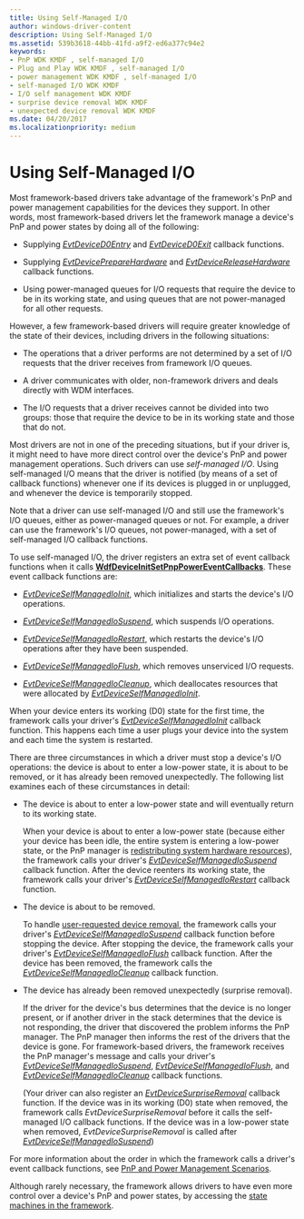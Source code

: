 ```yaml
---
title: Using Self-Managed I/O
author: windows-driver-content
description: Using Self-Managed I/O
ms.assetid: 539b3618-44bb-41fd-a9f2-ed6a377c94e2
keywords:
- PnP WDK KMDF , self-managed I/O
- Plug and Play WDK KMDF , self-managed I/O
- power management WDK KMDF , self-managed I/O
- self-managed I/O WDK KMDF
- I/O self management WDK KMDF
- surprise device removal WDK KMDF
- unexpected device removal WDK KMDF
ms.date: 04/20/2017
ms.localizationpriority: medium
---
```


# Using Self-Managed I/O


Most framework-based drivers take advantage of the framework's PnP and power management capabilities for the devices they support. In other words, most framework-based drivers let the framework manage a device's PnP and power states by doing all of the following:

-   Supplying [*EvtDeviceD0Entry*](https://msdn.microsoft.com/library/windows/hardware/ff540848) and [*EvtDeviceD0Exit*](https://msdn.microsoft.com/library/windows/hardware/ff540855) callback functions.

-   Supplying [*EvtDevicePrepareHardware*](https://msdn.microsoft.com/library/windows/hardware/ff540880) and [*EvtDeviceReleaseHardware*](https://msdn.microsoft.com/library/windows/hardware/ff540890) callback functions.

-   Using power-managed queues for I/O requests that require the device to be in its working state, and using queues that are not power-managed for all other requests.

However, a few framework-based drivers will require greater knowledge of the state of their devices, including drivers in the following situations:

-   The operations that a driver performs are not determined by a set of I/O requests that the driver receives from framework I/O queues.

-   A driver communicates with older, non-framework drivers and deals directly with WDM interfaces.

-   The I/O requests that a driver receives cannot be divided into two groups: those that require the device to be in its working state and those that do not.

Most drivers are not in one of the preceding situations, but if your driver is, it might need to have more direct control over the device's PnP and power management operations. Such drivers can use *self-managed I/O*. Using self-managed I/O means that the driver is notified (by means of a set of callback functions) whenever one if its devices is plugged in or unplugged, and whenever the device is temporarily stopped.

Note that a driver can use self-managed I/O and still use the framework's I/O queues, either as power-managed queues or not. For example, a driver can use the framework's I/O queues, not power-managed, with a set of self-managed I/O callback functions.

To use self-managed I/O, the driver registers an extra set of event callback functions when it calls [**WdfDeviceInitSetPnpPowerEventCallbacks**](https://msdn.microsoft.com/library/windows/hardware/ff546135). These event callback functions are:

-   [*EvtDeviceSelfManagedIoInit*](https://msdn.microsoft.com/library/windows/hardware/ff540902), which initializes and starts the device's I/O operations.

-   [*EvtDeviceSelfManagedIoSuspend*](https://msdn.microsoft.com/library/windows/hardware/ff540907), which suspends I/O operations.

-   [*EvtDeviceSelfManagedIoRestart*](https://msdn.microsoft.com/library/windows/hardware/ff540905), which restarts the device's I/O operations after they have been suspended.

-   [*EvtDeviceSelfManagedIoFlush*](https://msdn.microsoft.com/library/windows/hardware/ff540901), which removes unserviced I/O requests.

-   [*EvtDeviceSelfManagedIoCleanup*](https://msdn.microsoft.com/library/windows/hardware/ff540898), which deallocates resources that were allocated by [*EvtDeviceSelfManagedIoInit*](https://msdn.microsoft.com/library/windows/hardware/ff540902).

When your device enters its working (D0) state for the first time, the framework calls your driver's [*EvtDeviceSelfManagedIoInit*](https://msdn.microsoft.com/library/windows/hardware/ff540902) callback function. This happens each time a user plugs your device into the system and each time the system is restarted.

There are three circumstances in which a driver must stop a device's I/O operations: the device is about to enter a low-power state, it is about to be removed, or it has already been removed unexpectedly. The following list examines each of these circumstances in detail:

-   The device is about to enter a low-power state and will eventually return to its working state.

    When your device is about to enter a low-power state (because either your device has been idle, the entire system is entering a low-power state, or the PnP manager is [redistributing system hardware resources](handling-requests-to-stop-a-device.md#redistributing-resources)), the framework calls your driver's [*EvtDeviceSelfManagedIoSuspend*](https://msdn.microsoft.com/library/windows/hardware/ff540907) callback function. After the device reenters its working state, the framework calls your driver's [*EvtDeviceSelfManagedIoRestart*](https://msdn.microsoft.com/library/windows/hardware/ff540905) callback function.

-   The device is about to be removed.

    To handle [user-requested device removal](handling-requests-to-stop-a-device.md#a-user-removes-or-disables-a-device), the framework calls your driver's [*EvtDeviceSelfManagedIoSuspend*](https://msdn.microsoft.com/library/windows/hardware/ff540907) callback function before stopping the device. After stopping the device, the framework calls your driver's [*EvtDeviceSelfManagedIoFlush*](https://msdn.microsoft.com/library/windows/hardware/ff540901) callback function. After the device has been removed, the framework calls the [*EvtDeviceSelfManagedIoCleanup*](https://msdn.microsoft.com/library/windows/hardware/ff540898) callback function.

-   The device has already been removed unexpectedly (surprise removal).

    If the driver for the device's bus determines that the device is no longer present, or if another driver in the stack determines that the device is not responding, the driver that discovered the problem informs the PnP manager. The PnP manager then informs the rest of the drivers that the device is gone. For framework-based drivers, the framework receives the PnP manager's message and calls your driver's [*EvtDeviceSelfManagedIoSuspend*](https://msdn.microsoft.com/library/windows/hardware/ff540907), [*EvtDeviceSelfManagedIoFlush*](https://msdn.microsoft.com/library/windows/hardware/ff540901), and [*EvtDeviceSelfManagedIoCleanup*](https://msdn.microsoft.com/library/windows/hardware/ff540898) callback functions.

    (Your driver can also register an [*EvtDeviceSurpriseRemoval*](https://msdn.microsoft.com/library/windows/hardware/ff540913) callback function. If the device was in its working (D0) state when removed, the framework calls *EvtDeviceSurpriseRemoval* before it calls the self-managed I/O callback functions. If the device was in a low-power state when removed, *EvtDeviceSurpriseRemoval* is called after [*EvtDeviceSelfManagedIoSuspend*](https://msdn.microsoft.com/library/windows/hardware/ff540907))

For more information about the order in which the framework calls a driver's event callback functions, see [PnP and Power Management Scenarios](pnp-and-power-management-scenarios.md).

Although rarely necessary, the framework allows drivers to have even more control over a device's PnP and power states, by accessing the [state machines in the framework](state-machines-in-the-framework.md).

 

 





